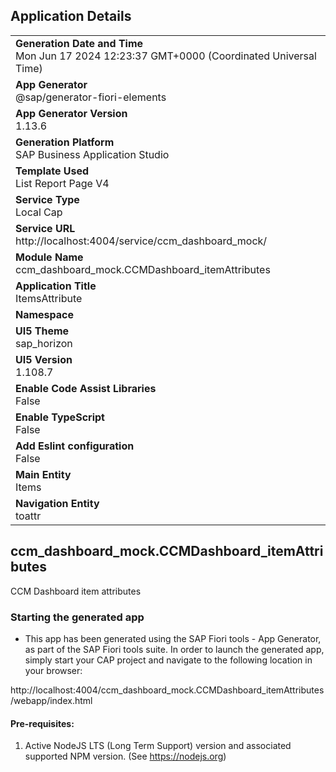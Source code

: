 ## Application Details
|               |
| ------------- |
|**Generation Date and Time**<br>Mon Jun 17 2024 12:23:37 GMT+0000 (Coordinated Universal Time)|
|**App Generator**<br>@sap/generator-fiori-elements|
|**App Generator Version**<br>1.13.6|
|**Generation Platform**<br>SAP Business Application Studio|
|**Template Used**<br>List Report Page V4|
|**Service Type**<br>Local Cap|
|**Service URL**<br>http://localhost:4004/service/ccm_dashboard_mock/
|**Module Name**<br>ccm_dashboard_mock.CCMDashboard_itemAttributes|
|**Application Title**<br>ItemsAttribute|
|**Namespace**<br>|
|**UI5 Theme**<br>sap_horizon|
|**UI5 Version**<br>1.108.7|
|**Enable Code Assist Libraries**<br>False|
|**Enable TypeScript**<br>False|
|**Add Eslint configuration**<br>False|
|**Main Entity**<br>Items|
|**Navigation Entity**<br>toattr|

## ccm_dashboard_mock.CCMDashboard_itemAttributes

CCM Dashboard item attributes

### Starting the generated app

-   This app has been generated using the SAP Fiori tools - App Generator, as part of the SAP Fiori tools suite.  In order to launch the generated app, simply start your CAP project and navigate to the following location in your browser:

http://localhost:4004/ccm_dashboard_mock.CCMDashboard_itemAttributes/webapp/index.html

#### Pre-requisites:

1. Active NodeJS LTS (Long Term Support) version and associated supported NPM version.  (See https://nodejs.org)


